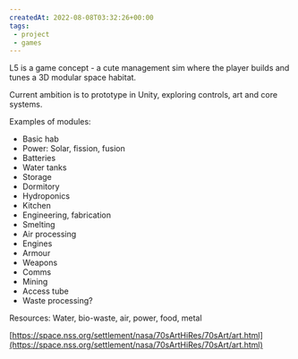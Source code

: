 ```yaml
---
createdAt: 2022-08-08T03:32:26+00:00
tags: 
 - project
 - games
---
```

L5 is a game concept - a cute management sim where the player builds and tunes a 3D modular space habitat.

Current ambition is to prototype in Unity, exploring controls, art and core systems.

Examples of modules:
 - Basic hab  
 - Power: Solar, fission, fusion  
 - Batteries  
 - Water tanks  
 - Storage  
 - Dormitory  
 - Hydroponics  
 - Kitchen  
 - Engineering, fabrication  
 - Smelting  
 - Air processing  
 - Engines  
 - Armour  
 - Weapons  
 - Comms  
 - Mining  
 - Access tube  
 - Waste processing?  
  
Resources: Water, bio-waste, air, power, food, metal  
  
[https://space.nss.org/settlement/nasa/70sArtHiRes/70sArt/art.html](https://space.nss.org/settlement/nasa/70sArtHiRes/70sArt/art.html)